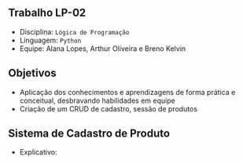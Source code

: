 ## Trabalho LP-02
- Disciplina: `Lógica de Programação`
- Linguagem: `Python`
- Equipe: Alana Lopes, Arthur Oliveira e Breno Kelvin

## Objetivos
- Aplicação dos conhecimentos e aprendizagens de forma prática e conceitual, desbravando habilidades em equipe
- Criação de um CRUD de cadastro, sessão de produtos

## Sistema de Cadastro de Produto
- Explicativo: 
